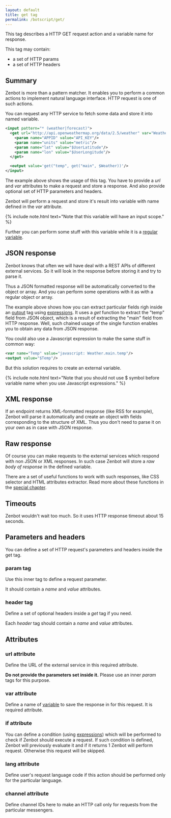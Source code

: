 ```yaml
---
layout: default
title: get tag
permalink: /botscript/get/
---
```


This tag describes a HTTP GET request action and a variable name for response.

This tag may contain:

- a set of HTTP params
- a set of HTTP headers

## Summary
Zenbot is more than a pattern matcher.
It enables you to perform a common actions to implement natural language interface.
HTTP request is one of such actions.

You can request any HTTP service to fetch some data and store it into named variable.

```xml
<input pattern="* (weather|forecast)">
  <get url="http://api.openweathermap.org/data/2.5/weather" var="Weather">
    <param name="APPID" value="API_KEY"/>
    <param name="units" value="metric"/>
    <param name="lat" value="$UserLatitude"/>
    <param name="lon" value="$UserLongitude"/>
  </get>

  <output value='get("temp", get("main", $Weather))'/>
</input>
```

The example above shows the usage of this tag.
You have to provide a _url_ and _var_ attributes to make a request and store a response.
And also provide optional set of HTTP parameters and headers.

Zenbot will perform a request and store it\'s result into variable with name defined in the _var_ attribute.

{% include note.html text="Note that this variable will have an input scope." %}

Further you can perform some stuff with this variable while it is a [regular variable](/botscript/var/).

## JSON response
Zenbot knows that often we will have deal with a REST APIs of different external services.
So it will look in the response before storing it and try to parse it.

Thus a JSON formatted response will be automatically converted to the object or array.
And you can perform some operations with it as with a regular object or array.

The example above shows how you can extract particular fields righ inside an [output](/botscript/output/) tag using [expressions](/expressions/).
It uses a _get_ function to extract the "temp" field from JSON object, which is a result of extracting the "main" field from HTTP response.
Well, such chained usage of the single function enables you to obtain any data from JSON response.

You could also use a Javascript expression to make the same stuff in common way:

```xml
<var name="Temp" value="javascript: Weather.main.temp"/>
<output value="$Temp"/>
```

But this solution requires to create an external variable.

{% include note.html text="Note that you should not use $ symbol before variable name when you use Javascript expressions." %}

## XML response
If an endpoint returns XML-formatted response (like RSS for example), Zenbot will parse it automatically and create an object with fields corresponding to the structure of XML.
Thus you don\'t need to parse it on your own as in case with JSON response.

## Raw response
Of course you can make requests to the external services which respond with non JSON or XML responses.
In such case Zenbot will store a _raw body of response_ in the defined variable.

There are a set of useful functions to work with such responses, like CSS selector and HTML attributes extractor.
Read more about these functions in the [special chapter](/expressions/).

## Timeouts
Zenbot wouldn\'t wait too much. So it uses HTTP response timeout about 15 seconds.

## Parameters and headers
You can define a set of HTTP request\'s parameters and headers inside the get tag.

### **param** tag
Use this inner tag to define a request parameter.

It should contain a _name_ and _value_ attributes.

### **header** tag
Define a set of optional headers inside a _get_ tag if you need.

Each _header_ tag should contain a _name_ and _value_ attributes.

## Attributes

### **url** attribute
Define the URL of the external service in this required attribute.

**Do not provide the parameters set inside it.** Please use an inner _param_ tags for this purpose.

### **var** attribute
Define a name of [variable](/botscript/var/) to save the response in for this request. It is required attribute.

### **if** attribute
You can define a condition (using [expressions](/vars/expressions/)) which will be performed to check if Zenbot should execute a request.
If such condition is defined, Zenbot will previously evaluate it and if it returns 1 Zenbot will perform request.
Otherwise this request will be skipped.

### **lang** attribute
Define user\'s request language code if this action should be performed only for the particular language.

### **channel** attribute
Define channel IDs here to make an HTTP call only for requests from the particular messengers.
